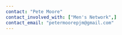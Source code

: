 ```yaml
---
contact: "Pete Moore"
contact_involved_with: ["Men's Network",]
contact_email: "petermoorepjm@gmail.com"
---
```

